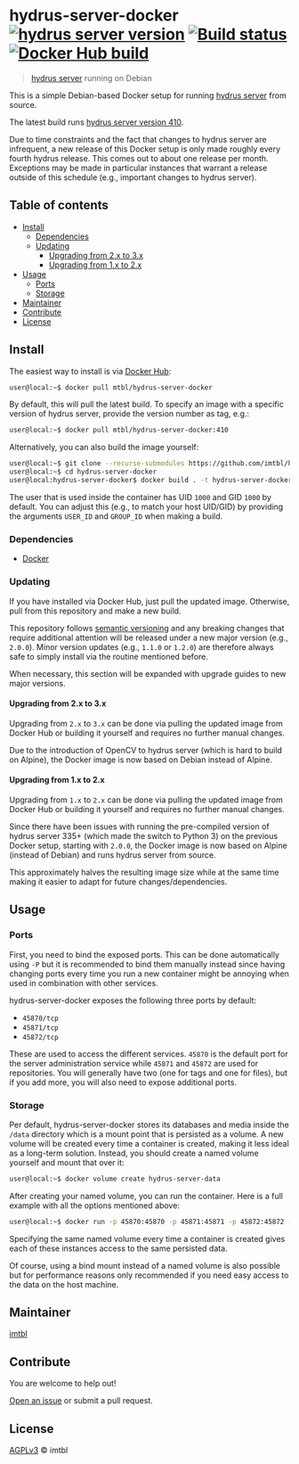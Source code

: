 # hydrus-server-docker [![hydrus server version][hydrus-server-badge]][hydrus-server-version] [![Build status][travis-badge]][travis] [![Docker Hub build][docker-hub-badge]][docker-hub]

> [hydrus server][hydrus-server] running on Debian

This is a simple Debian-based Docker setup for running
[hydrus server][hydrus-server] from source.

The latest build runs [hydrus server version 410][hydrus-server-version].

Due to time constraints and the fact that changes to hydrus server are
infrequent, a new release of this Docker setup is only made roughly
every fourth hydrus release. This comes out to about one release per month.
Exceptions may be made in particular instances that warrant a release outside
of this schedule (e.g., important changes to hydrus server).

## Table of contents

+ [Install](#install)
  + [Dependencies](#dependencies)
  + [Updating](#updating)
    + [Upgrading from 2.x to 3.x](#upgrading-from-2x-to-3x)
    + [Upgrading from 1.x to 2.x](#upgrading-from-1x-to-2x)
+ [Usage](#usage)
  + [Ports](#ports)
  + [Storage](#storage)
+ [Maintainer](#maintainer)
+ [Contribute](#contribute)
+ [License](#license)

## Install

The easiest way to install is via [Docker Hub][docker-hub]:

```zsh
user@local:~$ docker pull mtbl/hydrus-server-docker
```

By default, this will pull the latest build. To specify an image with a
specific version of hydrus server, provide the version number as tag, e.g.:

```zsh
user@local:~$ docker pull mtbl/hydrus-server-docker:410
```

Alternatively, you can also build the image yourself:

```zsh
user@local:~$ git clone --recurse-submodules https://github.com/imtbl/hydrus-server-docker.git
user@local:~$ cd hydrus-server-docker
user@local:hydrus-server-docker$ docker build . -t hydrus-server-docker
```

The user that is used inside the container has UID `1000` and GID `1000` by
default. You can adjust this (e.g., to match your host UID/GID) by providing
the arguments `USER_ID` and `GROUP_ID` when making a build.

### Dependencies

+ [Docker][docker]

### Updating

If you have installed via Docker Hub, just pull the updated image. Otherwise,
pull from this repository and make a new build.

This repository follows [semantic versioning][semantic-versioning] and any
breaking changes that require additional attention will be released under a new
major version (e.g., `2.0.0`). Minor version updates (e.g., `1.1.0` or `1.2.0`)
are therefore always safe to simply install via the routine mentioned before.

When necessary, this section will be expanded with upgrade guides to new major
versions.

#### Upgrading from 2.x to 3.x

Upgrading from `2.x` to `3.x` can be done via pulling the updated image from
Docker Hub or building it yourself and requires no further manual changes.

Due to the introduction of OpenCV to hydrus server (which is hard to build on
Alpine), the Docker image is now based on Debian instead of Alpine.

#### Upgrading from 1.x to 2.x

Upgrading from `1.x` to `2.x` can be done via pulling the updated image from
Docker Hub or building it yourself and requires no further manual changes.

Since there have been issues with running the pre-compiled version of hydrus
server 335+ (which made the switch to Python 3) on the previous Docker setup,
starting with `2.0.0`, the Docker image is now based on Alpine (instead of
Debian) and runs hydrus server from source.

This approximately halves the resulting image size while at the same time
making it easier to adapt for future changes/dependencies.

## Usage

### Ports

First, you need to bind the exposed ports. This can be done automatically using
`-P` but it is recommended to bind them manually instead since having changing
ports every time you run a new container might be annoying when used in
combination with other services.

hydrus-server-docker exposes the following three ports by default:

+ `45870/tcp`
+ `45871/tcp`
+ `45872/tcp`

These are used to access the different services. `45870` is the default port
for the server administration service while `45871` and `45872` are used for
repositories. You will generally have two (one for tags and one for files), but
if you add more, you will also need to expose additional ports.

### Storage

Per default, hydrus-server-docker stores its databases and media inside the
`/data` directory which is a mount point that is persisted as a volume. A new
volume will be created every time a container is created, making it less ideal
as a long-term solution. Instead, you should create a named volume yourself and
mount that over it:

```zsh
user@local:~$ docker volume create hydrus-server-data
```

After creating your named volume, you can run the container. Here is a full
example with all the options mentioned above:

```zsh
user@local:~$ docker run -p 45870:45870 -p 45871:45871 -p 45872:45872 -v hydrus-server-data:/data -d mtbl/hydrus-server-docker
```

Specifying the same named volume every time a container is created gives each
of these instances access to the same persisted data.

Of course, using a bind mount instead of a named volume is also possible but
for performance reasons only recommended if you need easy access to the data on
the host machine.

## Maintainer

[imtbl][maintainer]

## Contribute

You are welcome to help out!

[Open an issue][issues] or submit a pull request.

## License

[AGPLv3](LICENSE) © imtbl

[hydrus-server]: http://hydrusnetwork.github.io/hydrus/
[hydrus-server-version]: https://github.com/hydrusnetwork/hydrus/releases/tag/v410
[docker-hub]: https://hub.docker.com/r/mtbl/hydrus-server-docker/
[docker-hub-tags]: https://hub.docker.com/r/mtbl/hydrus-server-docker/tags/
[docker]: https://www.docker.com/
[semantic-versioning]: https://semver.org/

[hydrus-server-badge]: https://img.shields.io/badge/hydrus%20server-version%20410-blue.svg

[travis]: https://travis-ci.com/imtbl/hydrus-server-docker
[travis-badge]: https://travis-ci.com/imtbl/hydrus-server-docker.svg

[docker-hub-badge]: https://img.shields.io/docker/cloud/automated/mtbl/hydrus-server-docker.svg

[maintainer]: https://github.com/imtbl
[issues]: https://github.com/imtbl/hydrus-server-docker/issues/new

